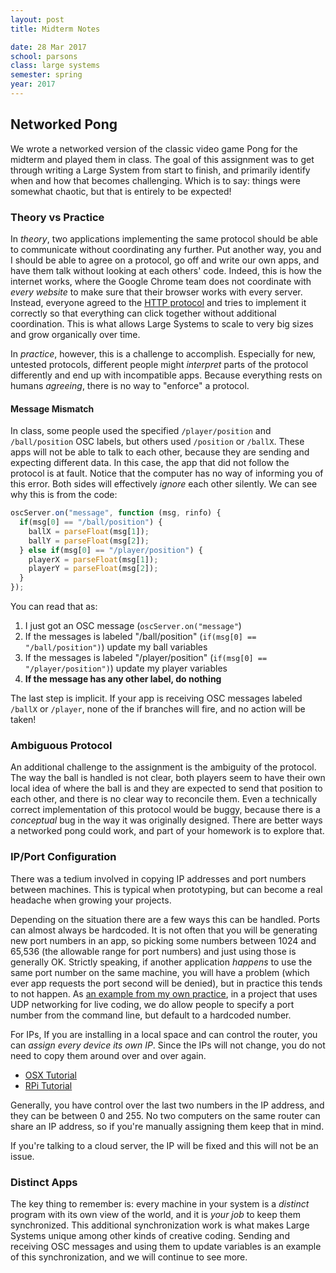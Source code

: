 ```yaml
---
layout: post
title: Midterm Notes

date: 28 Mar 2017
school: parsons
class: large systems
semester: spring
year: 2017
---
```


## Networked Pong
We wrote a networked version of the classic video game Pong for the midterm and played them in class. The goal of this assignment was to get through writing a Large System from start to finish, and primarily identify when and how that becomes challenging. Which is to say: things were somewhat chaotic, but that is entirely to be expected!

### Theory vs Practice
In *theory*, two applications implementing the same protocol should be able to communicate without coordinating any further. Put another way, you and I should be able to agree on a protocol, go off and write our own apps, and have them talk without looking at each others' code. Indeed, this is how the internet works, where the Google Chrome team does not coordinate with *every website* to make sure that their browser works with every server. Instead, everyone agreed to the [HTTP protocol](https://en.wikipedia.org/wiki/Hypertext_Transfer_Protocol) and tries to implement it correctly so that everything can click together without additional coordination. This is what allows Large Systems to scale to very big sizes and grow organically over time.

In *practice*, however, this is a challenge to accomplish. Especially for new, untested protocols, different people might *interpret* parts of the protocol differently and end up with incompatible apps. Because everything rests on humans *agreeing*, there is no way to "enforce" a protocol.

#### Message Mismatch
In class, some people used the specified `/player/position` and `/ball/position` OSC labels, but others used `/position` or `/ballX`. These apps will not be able to talk to each other, because they are sending and expecting different data. In this case, the app that did not follow the protocol is at fault. Notice that the computer has no way of informing you of this error. Both sides will effectively *ignore* each other silently. We can see why this is from the code:

```js
oscServer.on("message", function (msg, rinfo) {
  if(msg[0] == "/ball/position") {
    ballX = parseFloat(msg[1]);
    ballY = parseFloat(msg[2]);
  } else if(msg[0] == "/player/position") {
    playerX = parseFloat(msg[1]);
    playerY = parseFloat(msg[2]);
  }
});
```

You can read that as:

1. I just got an OSC message (`oscServer.on("message"`)
2. If the messages is labeled "/ball/position" (`if(msg[0] == "/ball/position")`) update my ball variables
3. If the messages is labeled "/player/position" (`if(msg[0] == "/player/position")`) update my player variables
4. **If the message has any other label, do nothing**

The last step is implicit. If your app is receiving OSC messages labeled `/ballX` or `/player`, none of the if branches will fire, and no action will be taken!

### Ambiguous Protocol
An additional challenge to the assignment is the ambiguity of the protocol. The way the ball is handled is not clear, both players seem to have their own local idea of where the ball is and they are expected to send that position to each other, and there is no clear way to reconcile them. Even a technically correct implementation of this protocol would be buggy, because there is a *conceptual* bug in the way it was originally designed. There are better ways a networked pong could work, and part of your homework is to explore that.

### IP/Port Configuration
There was a tedium involved in copying IP addresses and port numbers between machines. This is typical when prototyping, but can become a real headache when growing your projects.

Depending on the situation there are a few ways this can be handled. Ports can almost always be hardcoded. It is not often that you will be generating new port numbers in an app, so picking some numbers between 1024 and 65,536 (the allowable range for port numbers) and just using those is generally OK. Strictly speaking, if another application *happens* to use the same port number on the same machine, you will have a problem (which ever app requests the port second will be denied), but in practice this tends to not happen. As [an example from my own practice](https://github.com/arcadia-unity/Arcadia/blob/develop/Editor/repl-client.javascript#L10), in a project that uses UDP networking for live coding, we do allow people to specify a port number from the command line, but default to a hardcoded number.

For IPs, If you are installing in a local space and can control the router, you can *assign every device its own IP*. Since the IPs will not change, you do not need to copy them around over and over again.

* [OSX Tutorial](http://www.macinstruct.com/node/550)
* [RPi Tutorial](https://www.modmypi.com/blog/how-to-give-your-raspberry-pi-a-static-ip-address-update)

Generally, you have control over the last two numbers in the IP address, and they can be between 0 and 255. No two computers on the same router can share an IP address, so if you're manually assigning them keep that in mind.

If you're talking to a cloud server, the IP will be fixed and this will not be an issue.

### Distinct Apps
The key thing to remember is: every machine in your system is a *distinct* program with its own view of the world, and it is *your job* to keep them synchronized. This additional synchronization work is what makes Large Systems unique among other kinds of creative coding. Sending and receiving OSC messages and using them to update variables is an example of this synchronization, and we will continue to see more.
